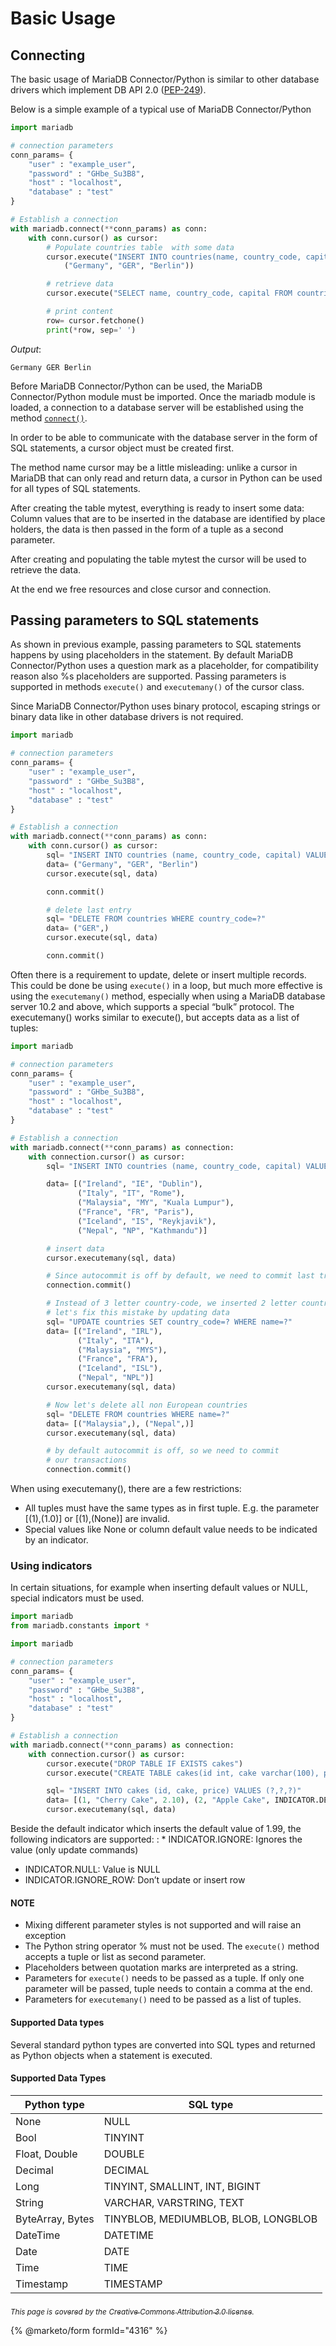 # Basic Usage

## Connecting

The basic usage of MariaDB Connector/Python is similar to other database drivers which implement DB API 2.0 ([PEP-249](https://peps.python.org/pep-249)).

Below is a simple example of a typical use of MariaDB Connector/Python

```python
import mariadb

# connection parameters
conn_params= {
    "user" : "example_user",
    "password" : "GHbe_Su3B8",
    "host" : "localhost",
    "database" : "test"
}

# Establish a connection
with mariadb.connect(**conn_params) as conn:
    with conn.cursor() as cursor:
        # Populate countries table  with some data
        cursor.execute("INSERT INTO countries(name, country_code, capital) VALUES (?,?,?)",
            ("Germany", "GER", "Berlin"))

        # retrieve data
        cursor.execute("SELECT name, country_code, capital FROM countries")

        # print content
        row= cursor.fetchone()
        print(*row, sep=' ')
```

_Output_:

```none
Germany GER Berlin
```

Before MariaDB Connector/Python can be used, the MariaDB Connector/Python module must be imported. Once the mariadb module is loaded, a connection to a database server will be established using the method [`connect()`](module.md#mariadb.connect).

In order to be able to communicate with the database server in the form of SQL statements, a cursor object must be created first.

The method name cursor may be a little misleading: unlike a cursor in MariaDB that can only read and return data, a cursor in Python can be used for all types of SQL statements.

After creating the table mytest, everything is ready to insert some data: Column values that are to be inserted in the database are identified by place holders, the data is then passed in the form of a tuple as a second parameter.

After creating and populating the table mytest the cursor will be used to retrieve the data.

At the end we free resources and close cursor and connection.

## Passing parameters to SQL statements

As shown in previous example, passing parameters to SQL statements happens by using placeholders in the statement. By default MariaDB Connector/Python uses a question mark as a placeholder, for compatibility reason also %s placeholders are supported. Passing parameters is supported in methods `execute()` and `executemany()` of the cursor class.

Since MariaDB Connector/Python uses binary protocol, escaping strings or binary data like in other database drivers is not required.

```python
import mariadb

# connection parameters
conn_params= {
    "user" : "example_user",
    "password" : "GHbe_Su3B8",
    "host" : "localhost",
    "database" : "test"
}

# Establish a connection
with mariadb.connect(**conn_params) as conn:
    with conn.cursor() as cursor:
        sql= "INSERT INTO countries (name, country_code, capital) VALUES (?,?,?)"
        data= ("Germany", "GER", "Berlin")
        cursor.execute(sql, data)

        conn.commit()

        # delete last entry
        sql= "DELETE FROM countries WHERE country_code=?"
        data= ("GER",)
        cursor.execute(sql, data)

        conn.commit()
```

Often there is a requirement to update, delete or insert multiple records. This could be done be using `execute()` in a loop, but much more effective is using the `executemany()` method, especially when using a MariaDB database server 10.2 and above, which supports a special “bulk” protocol. The executemany() works similar to execute(), but accepts data as a list of tuples:

```python
import mariadb

# connection parameters
conn_params= {
    "user" : "example_user",
    "password" : "GHbe_Su3B8",
    "host" : "localhost",
    "database" : "test"
}

# Establish a connection
with mariadb.connect(**conn_params) as connection:
    with connection.cursor() as cursor:
        sql= "INSERT INTO countries (name, country_code, capital) VALUES (?,?,?)"

        data= [("Ireland", "IE", "Dublin"),
               ("Italy", "IT", "Rome"),
               ("Malaysia", "MY", "Kuala Lumpur"),
               ("France", "FR", "Paris"),
               ("Iceland", "IS", "Reykjavik"),
               ("Nepal", "NP", "Kathmandu")]

        # insert data
        cursor.executemany(sql, data)

        # Since autocommit is off by default, we need to commit last transaction
        connection.commit()

        # Instead of 3 letter country-code, we inserted 2 letter country code, so
        # let's fix this mistake by updating data
        sql= "UPDATE countries SET country_code=? WHERE name=?"
        data= [("Ireland", "IRL"),
               ("Italy", "ITA"),
               ("Malaysia", "MYS"),
               ("France", "FRA"),
               ("Iceland", "ISL"),
               ("Nepal", "NPL")]
        cursor.executemany(sql, data)

        # Now let's delete all non European countries
        sql= "DELETE FROM countries WHERE name=?"
        data= [("Malaysia",), ("Nepal",)]
        cursor.executemany(sql, data)

        # by default autocommit is off, so we need to commit
        # our transactions
        connection.commit()
```

When using executemany(), there are a few restrictions:

* All tuples must have the same types as in first tuple. E.g. the parameter \[(1),(1.0)] or \[(1),(None)] are invalid.
* Special values like None or column default value needs to be indicated by an indicator.

### Using indicators

In certain situations, for example when inserting default values or NULL, special indicators must be used.

```python
import mariadb
from mariadb.constants import *

import mariadb

# connection parameters
conn_params= {
    "user" : "example_user",
    "password" : "GHbe_Su3B8",
    "host" : "localhost",
    "database" : "test"
}

# Establish a connection
with mariadb.connect(**conn_params) as connection:
    with connection.cursor() as cursor:
        cursor.execute("DROP TABLE IF EXISTS cakes")
        cursor.execute("CREATE TABLE cakes(id int, cake varchar(100), price decimal(10,2) default 1.99)")

        sql= "INSERT INTO cakes (id, cake, price) VALUES (?,?,?)"
        data= [(1, "Cherry Cake", 2.10), (2, "Apple Cake", INDICATOR.DEFAULT)]
        cursor.executemany(sql, data)
```

Beside the default indicator which inserts the default value of 1.99, the following indicators are supported: : \* INDICATOR.IGNORE: Ignores the value (only update commands)

* INDICATOR.NULL: Value is NULL
* INDICATOR.IGNORE\_ROW: Don’t update or insert row

#### NOTE

* Mixing different parameter styles is not supported and will raise an exception
* The Python string operator % must not be used. The `execute()` method accepts a tuple or list as second parameter.
* Placeholders between quotation marks are interpreted as a string.
* Parameters for `execute()` needs to be passed as a tuple. If only one parameter will be passed, tuple needs to contain a comma at the end.
* Parameters for `executemany()` need to be passed as a list of tuples.

#### Supported Data types

Several standard python types are converted into SQL types and returned as Python objects when a statement is executed.

#### Supported Data Types

| Python type      | SQL type                             |
| ---------------- | ------------------------------------ |
| None             | NULL                                 |
| Bool             | TINYINT                              |
| Float, Double    | DOUBLE                               |
| Decimal          | DECIMAL                              |
| Long             | TINYINT, SMALLINT, INT, BIGINT       |
| String           | VARCHAR, VARSTRING, TEXT             |
| ByteArray, Bytes | TINYBLOB, MEDIUMBLOB, BLOB, LONGBLOB |
| DateTime         | DATETIME                             |
| Date             | DATE                                 |
| Time             | TIME                                 |
| Timestamp        | TIMESTAMP                            |

<sub>_This page is_</sub> [<sub>_covered_</sub>](license.md) <sub>_by the_</sub> [<sub>_Creative Commons Attribution 3.0 license_</sub>](https://creativecommons.org/licenses/by/3.0/legalcode)<sub>_._</sub>

{% @marketo/form formId="4316" %}
